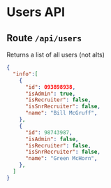 # Users API

## Route `/api/users`

Returns a list of all users (not alts)

```json
{
  "info":[
    {
      "id": 093898938,
      "isAdmin": true,
      "isRecruiter": false,
      "isSnrRecruiter": false,
      "name": "Bill McGruff",
    },
    {
      "id": 98743987,
      "isAdmin": false,
      "isRecruiter": false,
      "isSnrRecruiter": false,
      "name": "Green McHorn",
    },
  ]
}
```
